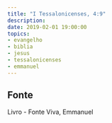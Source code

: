 ```yaml
---
title: "I Tessalonicenses, 4:9"
description: 
date: 2019-02-01 19:00:00
topics: 
- evangelho
- biblia
- jesus
- tessalonicenses
- emmanuel
---
```




## Fonte
Livro - Fonte Viva, Emmanuel
